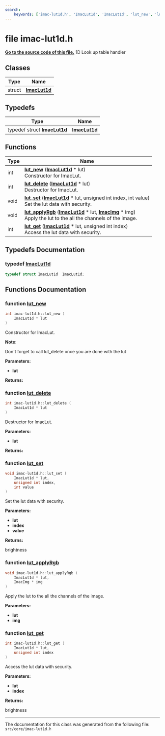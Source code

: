 ```yaml
---
search:
    keywords: ['imac-lut1d.h', 'ImacLut1d', 'ImacLut1d', 'lut_new', 'lut_delete', 'lut_set', 'lut_applyRgb', 'lut_get']
---
```


# file imac-lut1d.h

**[Go to the source code of this file.](imac-lut1d_8h_source.md)**
1D Look up table handler 
## Classes

|Type|Name|
|-----|-----|
|struct|[**ImacLut1d**](struct_imac_lut1d.md)|


## Typedefs

|Type|Name|
|-----|-----|
|typedef struct **[ImacLut1d](struct_imac_lut1d.md)**|[**ImacLut1d**](imac-lut1d_8h.md#1ab31cc57809f60bd3714870fe77407a65)|


## Functions

|Type|Name|
|-----|-----|
|int|[**lut\_new**](imac-lut1d_8h.md#1a3b8fea7d63250b4bd1a74d9b3fad8716) (**[ImacLut1d](struct_imac_lut1d.md)** \* lut) <br>Constructor for ImacLut. |
|int|[**lut\_delete**](imac-lut1d_8h.md#1a75b40753aaa4180655818852f580914d) (**[ImacLut1d](struct_imac_lut1d.md)** \* lut) <br>Destructor for ImacLut. |
|void|[**lut\_set**](imac-lut1d_8h.md#1af49a317e4a693701994afc1df3011bd5) (**[ImacLut1d](struct_imac_lut1d.md)** \* lut, unsigned int index, int value) <br>Set the lut data with security. |
|void|[**lut\_applyRgb**](imac-lut1d_8h.md#1a5f5379eca99ef1ab8f5ade07033f9f4c) (**[ImacLut1d](struct_imac_lut1d.md)** \* lut, **[ImacImg](struct_imac_img.md)** \* img) <br>Apply the lut to the all the channels of the image. |
|int|[**lut\_get**](imac-lut1d_8h.md#1a0f450a96dfc62448d382c6b277152add) (**[ImacLut1d](struct_imac_lut1d.md)** \* lut, unsigned int index) <br>Access the lut data with security. |


## Typedefs Documentation

### typedef <a id="1ab31cc57809f60bd3714870fe77407a65" href="#1ab31cc57809f60bd3714870fe77407a65">ImacLut1d</a>

```cpp
typedef struct ImacLut1d  ImacLut1d;
```



## Functions Documentation

### function <a id="1a3b8fea7d63250b4bd1a74d9b3fad8716" href="#1a3b8fea7d63250b4bd1a74d9b3fad8716">lut\_new</a>

```cpp
int imac-lut1d.h::lut_new (
    ImacLut1d * lut
)
```

Constructor for ImacLut. 



**Note:**

Don't forget to call lut\_delete once you are done with the lut




**Parameters:**


* **lut** 



**Returns:**






### function <a id="1a75b40753aaa4180655818852f580914d" href="#1a75b40753aaa4180655818852f580914d">lut\_delete</a>

```cpp
int imac-lut1d.h::lut_delete (
    ImacLut1d * lut
)
```

Destructor for ImacLut. 



**Parameters:**


* **lut** 



**Returns:**






### function <a id="1af49a317e4a693701994afc1df3011bd5" href="#1af49a317e4a693701994afc1df3011bd5">lut\_set</a>

```cpp
void imac-lut1d.h::lut_set (
    ImacLut1d * lut,
    unsigned int index,
    int value
)
```

Set the lut data with security. 



**Parameters:**


* **lut** 
* **index** 
* **value** 



**Returns:**

brightness 




### function <a id="1a5f5379eca99ef1ab8f5ade07033f9f4c" href="#1a5f5379eca99ef1ab8f5ade07033f9f4c">lut\_applyRgb</a>

```cpp
void imac-lut1d.h::lut_applyRgb (
    ImacLut1d * lut,
    ImacImg * img
)
```

Apply the lut to the all the channels of the image. 



**Parameters:**


* **lut** 
* **img** 



### function <a id="1a0f450a96dfc62448d382c6b277152add" href="#1a0f450a96dfc62448d382c6b277152add">lut\_get</a>

```cpp
int imac-lut1d.h::lut_get (
    ImacLut1d * lut,
    unsigned int index
)
```

Access the lut data with security. 



**Parameters:**


* **lut** 
* **index** 



**Returns:**

brightness 






----------------------------------------
The documentation for this class was generated from the following file: `src/core/imac-lut1d.h`
